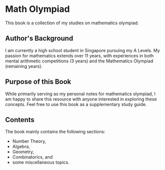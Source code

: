 # Math Olympiad

This book is a collection of my studies on mathematics olympiad.

## Author's Background

I am currently a high school student in Singapore pursuing my A Levels. My passion for mathematics extends over 11 years, with experiences in both mental arithmetic competitions (3 years) and the Mathematics Olympiad (remaining years).

## Purpose of this Book

While primarily serving as my personal notes for mathematics olympiad, I am happy to share this resource with anyone interested in exploring these concepts. Feel free to use this book as a supplementary study guide.

## Contents

The book mainly contains the following sections:

- Number Theory,
- Algebra,
- Geometry,
- Combinatorics, and
- some miscellaneous topics.